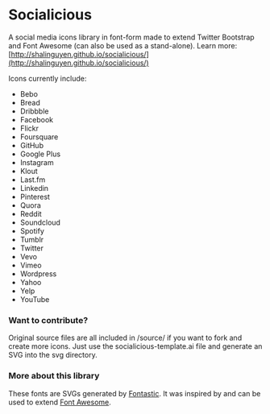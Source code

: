Socialicious
============

A social media icons library in font-form made to extend Twitter Bootstrap and Font Awesome (can also be used as a stand-alone). Learn more: [http://shalinguyen.github.io/socialicious/](http://shalinguyen.github.io/socialicious/)

Icons currently include:
- Bebo
- Bread
- Dribbble
- Facebook
- Flickr
- Foursquare
- GitHub
- Google Plus 
- Instagram
- Klout
- Last.fm
- Linkedin
- Pinterest
- Quora
- Reddit
- Soundcloud
- Spotify
- Tumblr
- Twitter
- Vevo
- Vimeo
- Wordpress
- Yahoo
- Yelp
- YouTube

### Want to contribute?

Original source files are all included in /source/ if you want to fork and create more icons. Just use the socialicious-template.ai file and generate an SVG into the svg directory.

### More about this library

These fonts are SVGs generated by [Fontastic](http://fontastic.me/). It was inspired by and can be used to extend [Font Awesome](http://fontawesome.io).
